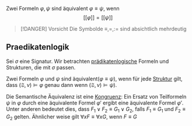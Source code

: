 
Zwei Formeln $\varphi, \psi$ sind äquivalent $\varphi \equiv \psi$, wenn 
$$[[\varphi]] = [[\psi]]$$


>[!DANGER]  Vorsicht
>Die Symbolde $\equiv, =, :=$ sind absichtlich mehrdeutig



## Praedikatenlogik

Sei $\sigma$ eine Signatur. Wir betrachten [prädikatenlogische](Logik%20und%20Semantik%20von%20Programiersprachen/Prädikatenlogik.md) Formeln und Strukturen, die mit $\sigma$ passen. 

Zwei Formeln $\varphi$ und $\psi$ sind äquivalent($\varphi\equiv\psi$), wenn für jede [Struktur](Struktur.md) gilt, dass $(\mathfrak S, \nu) \vDash \varphi$ genau dann wenn $(\mathfrak S, \nu) \vDash \psi)$. 

Die Semantische Äquivalenz ist eine [Kongruenz](Kongruent.md): Ein Ersatz von Teilformeln $\psi$ in $\varphi$ durch eine äquivalente Formel $\varphi'$ ergibt eine äquivalente Formel $\varphi'$. Unter anderen bedeutet dies, dass $F_1\lor F_2 \equiv G_1 \lor G_2$, falls $F_1 \equiv G_1$ und $F_2 \equiv G_2$ gelten. Ähnlicher weise gilt $\forall xF \equiv \forall xG$, wenn $F\equiv G$

